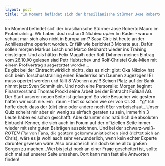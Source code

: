 ```yaml
---
layout: post
title: "Im Moment befindet sich der brasilianische Stürmer Jose Roberto Mauro im Probetraining."
---
```


Im Moment befindet sich der brasilianische Stürmer Jose Roberto Mauro im Probetraining. Wir haben doch schon 3 Nichteuropäer im Kader - warum schaut man sich also nicht in Europa um!? Sasa Ciric ist heute an der Achillessehne operiert worden. Er fällt wie berichtet 3 Monate aus. Dafür sollen morgen Markus Lösch und Marco Gebhardt wieder ins Training einsteigen. Und als hätten Felix Magath oder Rolf Dohmen meinen Eintrag vom 26.10.00 gelesen sind Petr Hubtschev und Rolf-Christel Guie-Mien mit einem Profivertrag ausgestattet worden...  
Es gibt bei der Eintracht wirklich nichts, das es nicht gibt: Oka Nikolov hat sich beim Torschusstraining einen Bänderriss am Daumen zugezogen! Er muss operiert werden und fällt 8 Wochen aus!!! Seinen Platz auf der Bank nimmt jetzt Sven Schmitt ein. Und noch eine Personalie: Morgen beginnt Finanzvorstand Thomas Pröckl seine Arbeit bei der Eintracht Fußball AG. Der Start unserer neuen Seite ist gelungen! So viele Besucher wie gestern hatten wir noch nie. Ein Traum - fast so schön wie der von Cl. St. ! \*g\* Ich hoffe doch, dass der (die) eine oder andere noch öfter vorbeischaut...Unser Quiz scheint mir aber ein wenig zu einfach geraten zu sein, immerhin 3 Leute haben es schon geschafft. Aber darunter sind natürlich die absoluten Eintracht-Kenner, die sich auch im Forum auf der offiziellen Seite immer wieder mit sehr guten Beiträgen auszeichnen. Und bei der schwarz-weiß-_ROTEN Flut_ von Fans, die gestern gekomm(unistisch)en sind (richtet sich an Chris), wäre es ja wohl auch sehr verwunderlich, wenn kein echter Experte darunter gewesen wäre. Also brauche ich mir doch keine allzu großen Sorgen zu machen...Wer bis jetzt noch an einer Frage gescheitert ist, sollte sich mal auf unserer Seite umsehen. Dort kann man fast alle Antworten finden!